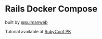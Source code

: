 # Rails Docker Compose

built by [@sulmanweb](https://sulmanweb.com)

Tutorial available at [RubyConf PK](https://rubyconf.pk/)
